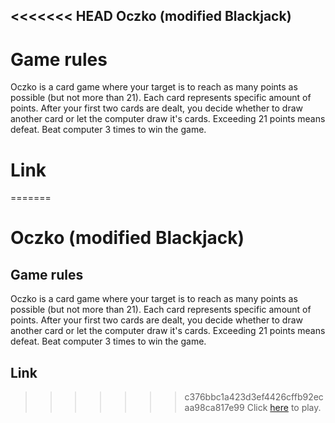 <<<<<<< HEAD
Oczko (modified Blackjack)
---------------
# Game rules
Oczko is a card game where your target is to reach as many points as possible (but not more than 21). Each card represents specific amount of points. After your first two cards are dealt, you decide whether to draw another card or let the computer draw it's cards. Exceeding 21 points means defeat. Beat computer 3 times to win the game.
# Link
=======
# Oczko (modified Blackjack)
## Game rules
Oczko is a card game where your target is to reach as many points as possible (but not more than 21). Each card represents specific amount of points. After your first two cards are dealt, you decide whether to draw another card or let the computer draw it's cards. Exceeding 21 points means defeat. Beat computer 3 times to win the game.
## Link
>>>>>>> c376bbc1a423d3ef4426cffb92ecaa98ca817e99
Click [here](https://jacobosowsky.github.io/Oczko/) to play.
